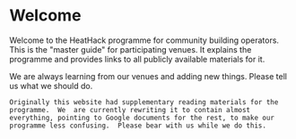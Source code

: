 # Welcome

Welcome to the HeatHack programme for community building operators.  This is the "master guide" for participating venues.  It explains the programme and provides links to all publicly available materials for it.

We are always learning from our venues and adding new things.  Please tell us what we should do.  

```{note}
Originally this website had supplementary reading materials for the programme.  We  are currently rewriting it to contain almost everything, pointing to Google documents for the rest, to make our programme less confusing.  Please bear with us while we do this. 
```
